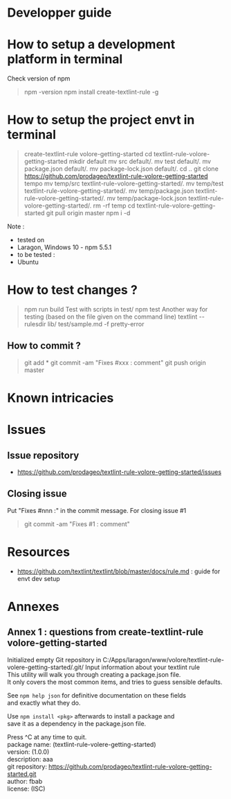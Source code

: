 # Developper guide

# How to setup a development platform in terminal
Check version of npm
> npm -version
> npm install create-textlint-rule -g

# How to setup the project envt in terminal
> create-textlint-rule volore-getting-started
> cd textlint-rule-volore-getting-started
> mkdir default
> mv src default/.
> mv test default/.
> mv package.json default/.
> mv  package-lock.json default/.
> cd ..
> git clone https://github.com/prodageo/textlint-rule-volore-getting-started tempo
> mv temp/src textlint-rule-volore-getting-started/.
> mv temp/test textlint-rule-volore-getting-started/.
> mv temp/package.json textlint-rule-volore-getting-started/.
> mv temp/package-lock.json textlint-rule-volore-getting-started/.
> rm -rf temp
> cd textlint-rule-volore-getting-started
> git pull origin master
> npm i -d

Note :
 - tested on 
  - Laragon, Windows 10 - npm 5.5.1
 - to be tested :
  - Ubuntu


# How to test changes ?
> npm run build
Test with scripts in test/
> npm test
Another way for testing (based on the file given on the command line)
> textlint --rulesdir lib/ test/sample.md -f pretty-error

## How to commit ?
> git add *
> git commit -am "Fixes #xxx : comment"
> git push origin master

# Known intricacies


# Issues

## Issue repository
 - https://github.com/prodageo/textlint-rule-volore-getting-started/issues
 
## Closing issue
Put "Fixes #nnn :" in the commit message.
For closing issue #1
> git commit -am "Fixes #1 : comment"


# Resources
 - https://github.com/textlint/textlint/blob/master/docs/rule.md : guide for envt dev setup

# Annexes

## Annex 1 : questions from create-textlint-rule volore-getting-started
Initialized empty Git repository in C:/Apps/laragon/www/volore/textlint-rule-volere-getting-started/.git/
Input information about your textlint rule                                                               
This utility will walk you through creating a package.json file.                                         
It only covers the most common items, and tries to guess sensible defaults.                              
                                                                                                         
See `npm help json` for definitive documentation on these fields                                         
and exactly what they do.                                                                                
                                                                                                         
Use `npm install <pkg>` afterwards to install a package and                                              
save it as a dependency in the package.json file.                                                        
                                                                                                         
Press ^C at any time to quit.                                                                            
package name: (textlint-rule-volere-getting-started)                                                     
version: (1.0.0)                                                                                         
description: aaa                                                                                         
git repository: https://github.com/prodageo/textlint-rule-volore-getting-started.git                     
author: fbab                                                                                             
license: (ISC)                                                                                           
